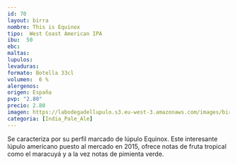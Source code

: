 ```yaml
--- 
id: 70
layout: birra
nombre: This is Equinox
tipo:  West Coast American IPA
ibu:  50
ebc:
maltas: 
lupulos: 
levaduras: 
formato: Botella 33cl
volumen:  6 %
alergenos: 
origen: España
pvp: "2.80"
precio: 2.80
imagen: https://labodegadellupulo.s3.eu-west-3.amazonaws.com/images/birras/thisisequinox.jpg
categoria: [India_Pale_Ale]
---
```

Se caracteriza por su perfil marcado de lúpulo Equinox. Este interesante lúpulo americano puesto al mercado en 2015, ofrece notas de fruta tropical como el maracuyá y a la vez notas de pimienta verde.
















